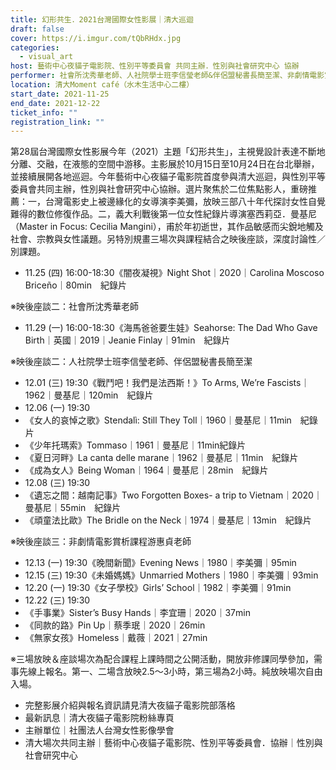 ```yaml
---
title: 幻形共生．2021台灣國際女性影展｜清大巡迴
draft: false
cover: https://i.imgur.com/tQbRHdx.jpg
categories:
  - visual_art
host: 藝術中心夜貓子電影院、性別平等委員會 共同主辦．性別與社會研究中心 協辦
performer: 社會所沈秀華老師、人社院學士班李信瑩老師&伴侶盟秘書長簡至潔、非劇情電影賞析課程游惠貞老師
location: 清大Moment café（水木生活中心二樓）
start_date: 2021-11-25
end_date: 2021-12-22
ticket_info: ""
registration_link: ""
---
```


第28屆台灣國際女性影展今年（2021）主題「幻形共生」，主視覺設計表達不斷地分離、交融，在液態的空間中游移。主影展於10月15日至10月24日在台北舉辦，並接續展開各地巡迴。今年藝術中心夜貓子電影院首度參與清大巡迴，與性別平等委員會共同主辦，性別與社會研究中心協辦。選片聚焦於二位焦點影人，重磅推薦：一，台灣電影史上被邊緣化的女導演李美彌，放映三部八十年代探討女性自覺難得的數位修復作品。二，義大利戰後第一位女性紀錄片導演塞西莉亞．曼基尼（Master in Focus: Cecilia Mangini），甫於年初逝世，其作品敏感而尖銳地觸及社會、宗教與女性議題。另特別規畫三場次與課程結合之映後座談，深度討論性／別課題。

- 11.25 (四) 16:00-18:30《闇夜凝視》Night Shot｜2020｜Carolina Moscoso Briceño｜80min　紀錄片

※映後座談二：社會所沈秀華老師

- 11.29 (一) 16:00-18:30《海馬爸爸要生娃》Seahorse: The Dad Who Gave Birth｜英國｜2019｜Jeanie Finlay｜91min　紀錄片　

※映後座談二：人社院學士班李信瑩老師、伴侶盟秘書長簡至潔
- 12.01 (三) 19:30《戰鬥吧！我們是法西斯！》To Arms, We’re Fascists｜1962｜曼基尼｜120min　紀錄片
- 12.06 (一) 19:30
- 《女人的哀悼之歌》Stendalì: Still They Toll｜1960｜曼基尼｜11min　紀錄片
- 《少年托瑪索》Tommaso｜1961｜曼基尼｜11min紀錄片 
- 《夏日河畔》La canta delle marane｜1962｜曼基尼｜11min　紀錄片
- 《成為女人》Being Woman｜1964｜曼基尼｜28min　紀錄片
- 12.08 (三) 19:30　 
- 《遺忘之間：越南記事》Two Forgotten Boxes- a trip to Vietnam｜2020｜曼基尼｜55min　紀錄片
- 《頑童法比歐》The Bridle on the Neck｜1974｜曼基尼｜13min　紀錄片

※映後座談三：非劇情電影賞析課程游惠貞老師

- 12.13 (一) 19:30《晚間新聞》Evening News｜1980｜李美彌｜95min
- 12.15 (三) 19:30《未婚媽媽》Unmarried Mothers｜1980｜李美彌｜93min
- 12.20 (一) 19:30《女子學校》Girls’ School｜1982｜李美彌｜91min
- 12.22 (三) 19:30
- 《手事業》Sister’s Busy Hands｜李宜珊｜2020｜37min
- 《同款的路》Pin Up｜蔡季珉｜2020｜26min
- 《無家女孩》Homeless｜戴薇｜2021｜27min

※三場放映＆座談場次為配合課程上課時間之公開活動，開放非修課同學參加，需事先線上報名。第一、二場含放映2.5～3小時，第三場為2小時。純放映場次自由入場。

- 完整影展介紹與報名資訊請見清大夜貓子電影院部落格
- 最新訊息｜清大夜貓子電影院粉絲專頁
- 主辦單位｜社團法人台灣女性影像學會
- 清大場次共同主辦｜藝術中心夜貓子電影院、性別平等委員會．協辦｜性別與社會研究中心
